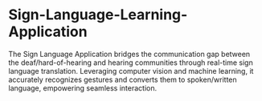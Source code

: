 # Sign-Language-Learning-Application
The Sign Language Application bridges the communication gap between the deaf/hard-of-hearing and hearing communities through real-time sign language translation. Leveraging computer vision and machine learning, it accurately recognizes gestures and converts them to spoken/written language, empowering seamless interaction.
